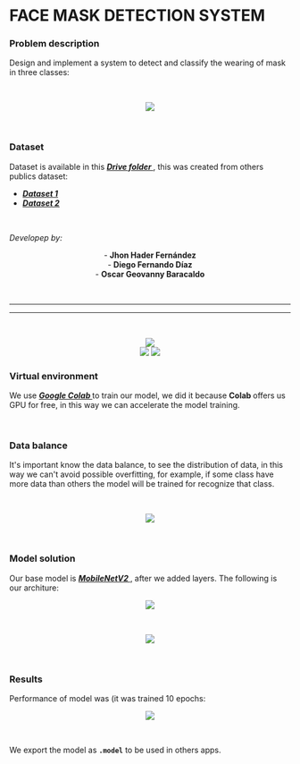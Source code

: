 # FACE MASK DETECTION SYSTEM

<h3>
    <strong> Problem description </strong>
</h3>
<p>
    Design and implement a system to detect and classify the wearing of mask in three classes:
</p>
<br>
<p align="center">
    <img src="https://user-images.githubusercontent.com/45322492/99108518-778d7680-25b5-11eb-8b0f-d1321d60a3b1.PNG">
</p> 
<br>

<h3>
    <strong> Dataset </strong>
</h3>
    <p>
    Dataset is available in this <a href="https://drive.google.com/drive/folders/1gJ8_0LJZj9VtRBueUF0ZXPLFhgEaiCe6?usp=sharing"><strong><i> Drive folder </i></strong></a>, this was created from others publics dataset:
    <ul>
      <li><a href="https://github.com/balajisrinivas/Face-Mask-Detection/tree/master/dataset"><strong><i> Dataset 1 </i></strong></a></li>
      <li><a href="https://github.com/cabani/MaskedFace-Net"><strong><i> Dataset 2 </i></strong></a></li>
    </ul>
</p>
<br>

<i> Developep by: </i> <br>
<p align="center">
- <strong> Jhon Hader Fernández </strong> <br>
- <strong> Diego Fernando Díaz </strong> <br>
- <strong> Oscar Geovanny Baracaldo </strong> <br>
</p>
<br>

---
---
<br>

<p align="center">
    <img src="http://ForTheBadge.com/images/badges/made-with-python.svg"><br>
    <img src="https://img.shields.io/badge/Trained in-Google Colab-magenta.svg">
    <img src="https://img.shields.io/badge/On device-GPU-green.svg">
</p>

<h3>
    <strong> Virtual environment </strong>
</h3>
<p>
    We use <a href="https://colab.research.google.com/notebooks/welcome.ipynb?hl=es-419"><strong><i> Google Colab </i></strong></a> to train our model, we did it because <strong> Colab </strong> offers us GPU for free, in this way we can accelerate the model training.
</p>
<br>

<h3>
    <strong> Data balance </strong>
</h3>
<p>
    It's important know the data balance, to see the distribution of data, in this way we can't avoid possible overfitting, for example, if some class have more data than others the model will be trained for recognize that class.
</p>
<br>
<p align="center">
    <img src="https://drive.google.com/uc?id=1hDNa-MczwvL2vrJLw86pgzPeEcohyeRx">
</p> <br>

<h3>
    <strong> Model solution </strong>
</h3>
<p>
    Our base model is <a href="https://arxiv.org/pdf/1801.04381.pdf"><strong><i> MobileNetV2 </i></strong></a>, after we added layers. The following is our architure:
</p>
<p align="center">
    <img src="https://drive.google.com/uc?id=1ALPJrPRSN2MAFT9lnYl6ta7IjrogfjI2">
</p> 
<br>
<p align="center">
    <img src="https://drive.google.com/uc?id=1ynTxSdnK3veuN8KM9JviGho5br9_15VW">
</p> <br>

<h3>
    <strong> Results </strong>
</h3>
<p>
    Performance of model was (it was trained 10 epochs:
</p>
<p align="center">
    <img src="https://drive.google.com/uc?id=1Jl9s0_CabLbZZUYJ954xfq5KcvbiSzkY">
</p> 
<br>
<p>
    We export the model as <code><strong>.model</strong></code> to be used in others apps.
</p>
